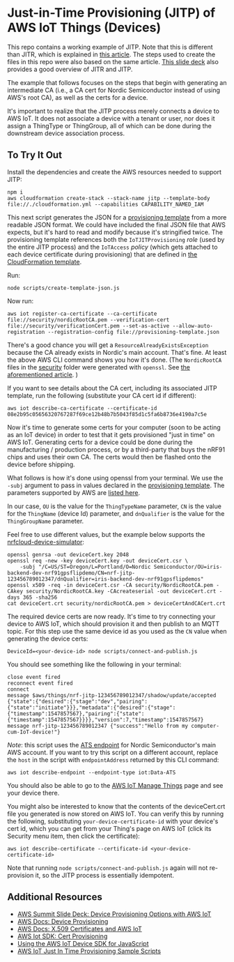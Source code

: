 # Just-in-Time Provisioning (JITP) of AWS IoT Things (Devices)

This repo contains a working example of JITP. Note that this is different than JITR, which is explained in [this article](https://aws.amazon.com/blogs/iot/setting-up-just-in-time-provisioning-with-aws-iot-core/). The steps used to create the files in this repo were also based on the same article. [This slide deck](http://aws-de-media.s3.amazonaws.com/images/AWS_Summit_2018/June6/Lowflyinghawk/Device%20Provisioning%20Options%20with%20AWS%20IoT.pdf) also provides a good overview of JITR and JITP.

The example that follows focuses on the steps that begin with generating an intermediate CA (i.e., a CA cert for Nordic Semiconductor instead of using AWS's root CA), as well as the certs for a device.

It's important to realize that the JITP process merely connects a device to AWS IoT. It does not associate a device with a tenant or user, nor does it assign a ThingType or ThingGroup, all of which can be done during the downstream device association process.

## To Try It Out

Install the dependencies and create the AWS resources needed to support JITP:

```
npm i
aws cloudformation create-stack --stack-name jitp --template-body file://./cloudformation.yml --capabilities CAPABILITY_NAMED_IAM
```

This next script generates the JSON for a [provisioning template](https://docs.aws.amazon.com/iot/latest/developerguide/provision-template.html) from a more readable JSON format. We could have included the final JSON file that AWS expects, but it's hard to read and modify because it's stringified twice. The provisioning template references both the `IoTJITProvisioning` *role* (used by the entire JITP process) and the `IoTAccess` *policy* (which gets attached to each device certificate during provisioning) that are defined in [the CloudFormation template](https://github.com/nRFCloud/jitp-example/blob/master/cloudformation.yml).

Run:

```
node scripts/create-template-json.js
```

Now run:

```
aws iot register-ca-certificate --ca-certificate file://security/nordicRootCA.pem --verification-cert file://security/verificationCert.pem --set-as-active --allow-auto-registration --registration-config file://provisioning-template.json
```

There's a good chance you will get a `ResourceAlreadyExistsException` because the CA already exists in Nordic's main account. That's fine. At least the above AWS CLI command shows you how it's done. (The `NordicRootCA` files in the [security](https://github.com/nRFCloud/jitp-example/tree/master/security) folder were generated with `openssl`. See [the aforementioned article](https://aws.amazon.com/blogs/iot/setting-up-just-in-time-provisioning-with-aws-iot-core/).
)

If you want to see details about the CA cert, including its associated JITP template, run the following (substitute your CA cert id if different):

```
aws iot describe-ca-certificate --certificate-id 08e2b95c05656320767287f69ce12b48b7b5043f85d1c5fa6b8736e4190a7c5e
```

Now it's time to generate some certs for your computer (soon to be acting as an IoT device) in order to test that it gets provisioned "just in time" on AWS IoT. Generating certs for a device could be done during the manufacturing / production process, or by a third-party that buys the nRF91 chips and uses their own CA. The certs would then be flashed onto the device before shipping.

What follows is how it's done using openssl from your terminal. We use the `-subj` argument to pass in values declared in the [provisioning template](https://github.com/nRFCloud/jitp-example/blob/master/provisioning-template.js). The parameters supported by AWS are [listed here](https://docs.aws.amazon.com/iot/latest/developerguide/jit-provisioning.html). 

In our case, `OU` is the value for the `ThingTypeName` parameter, `CN` is the value for the `ThingName` (device Id) parameter, and `dnQualifier` is the value for the `ThingGroupName` parameter. 

Feel free to use different values, but the example below supports the [nrfcloud-device-simulator](https://github.com/nRFCloud/nrfcloud-device-simulator):

```
openssl genrsa -out deviceCert.key 2048
openssl req -new -key deviceCert.key -out deviceCert.csr \
    -subj "/C=US/ST=Oregon/L=Portland/O=Nordic Semiconductor/OU=iris-backend-dev-nrf91gpsflipdemo/CN=nrf-jitp-123456789012347/dnQualifier=iris-backend-dev-nrf91gpsflipdemos"
openssl x509 -req -in deviceCert.csr -CA security/NordicRootCA.pem -CAkey security/NordicRootCA.key -CAcreateserial -out deviceCert.crt -days 365 -sha256
cat deviceCert.crt security/nordicRootCA.pem > deviceCertAndCACert.crt
```

The required device certs are now ready. It's time to try connecting your device to AWS IoT, which should provision it and then publish to an MQTT topic. For this step use the same device id as you used as the `CN` value when generating the device certs:

```
DeviceId=<your-device-id> node scripts/connect-and-publish.js
```

You should see something like the following in your terminal:

```
close event fired
reconnect event fired
connect
message $aws/things/nrf-jitp-123456789012347/shadow/update/accepted {"state":{"desired":{"stage":"dev","pairing":{"state":"initiate"}}},"metadata":{"desired":{"stage":{"timestamp":1547857567},"pairing":{"state":{"timestamp":1547857567}}}},"version":7,"timestamp":1547857567}
message nrf-jitp-123456789012347 {"success":"Hello from my computer-cum-IoT-device!"}
```

_Note_: this script uses the [ATS endpoint](https://docs.aws.amazon.com/iot/latest/developerguide/managing-device-certs.html#server-authentication) for Nordic Semiconductor's main AWS account. If you want to try this script on a different account, replace the `host` in the script with `endpointAddress` returned by this CLI command:

```
aws iot describe-endpoint --endpoint-type iot:Data-ATS
```

You should also be able to go to the [AWS IoT Manage Things](https://console.aws.amazon.com/iot/home?region=us-east-1#/thinghub) page and see your device there.

You might also be interested to know that the contents of the deviceCert.crt file you generated is now stored on AWS IoT. You can verify this by running the following, substituting `your-device-certificate-id` with your device's cert id, which you can get from your Thing's page on AWS IoT (click its Security menu item, then click the certificate):

```
aws iot describe-certificate --certificate-id <your-device-certificate-id>
```

Note that running `node scripts/connect-and-publish.js` again will not re-provision it, so the JITP process is essentially idempotent.

## Additional Resources

- [AWS Summit Slide Deck: Device Provisioning Options with AWS IoT](http://aws-de-media.s3.amazonaws.com/images/AWS_Summit_2018/June6/Lowflyinghawk/Device%20Provisioning%20Options%20with%20AWS%20IoT.pdf)
- [AWS Docs: Device Provisioning](https://docs.aws.amazon.com/iot/latest/developerguide/iot-provision.html)
- [AWS Docs: X.509 Certificates and AWS IoT](https://docs.aws.amazon.com/iot/latest/developerguide/managing-device-certs.html#server-authentication)
- [AWS Iot SDK: Cert Provisioning](https://github.com/aws/aws-iot-device-sdk-js#certificates)
- [Using the AWS IoT Device SDK for JavaScript](https://docs.aws.amazon.com/iot/latest/developerguide/iot-device-sdk-node.html)
- [AWS IoT Just In Time Provisioning Sample Scripts](https://github.com/aws-samples/aws-iot-jitp-sample-scripts)